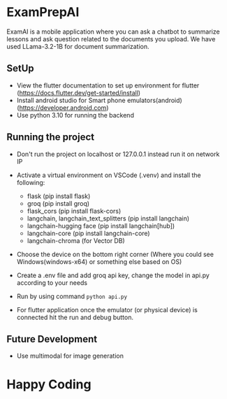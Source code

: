 # ExamPrepAI
ExamAI is a mobile application where you can ask a chatbot to summarize lessons and ask question related to the documents you upload. We have used LLama-3.2-1B for document summarization.

## SetUp
- View the flutter documentation to set up environment for flutter (https://docs.flutter.dev/get-started/install)
- Install android studio for Smart phone emulators(android) (https://developer.android.com)
- Use python 3.10 for running the backend

## Running the project
- Don't run the project on localhost or 127.0.0.1 instead run it on network IP
- Activate a virtual environment on VSCode (.venv) and install the following:
    - flask (pip install flask)
    - groq (pip install groq)
    - flask_cors (pip install flask-cors)
    - langchain, langchain_text_splitters (pip install langchain)
    - langchain-hugging face (pip install langchain[hub])
    - langchain-core (pip install langchain-core)
    - langchain-chroma (for Vector DB)

- Choose the device on the bottom right corner (Where you could see Windows(windows-x64) or something else based on OS)
- Create a .env file and add groq api key, change the model in api.py according to your needs
- Run by using command `python api.py`
- For flutter application once the emulator (or physical device) is connected hit the run and debug button.

## Future Development
- Use multimodal for image generation

# Happy Coding




